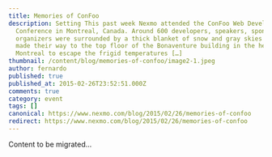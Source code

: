 ```yaml
---
title: Memories of ConFoo
description: Setting This past week Nexmo attended the ConFoo Web Development
  Conference in Montreal, Canada. Around 600 developers, speakers, sponsors, and
  organizers were surrounded by a thick blanket of snow and gray skies as they
  made their way to the top floor of the Bonaventure building in the heart of
  Montreal to escape the frigid temperatures […]
thumbnail: /content/blog/memories-of-confoo/image2-1.jpeg
author: fernardo
published: true
published_at: 2015-02-26T23:52:51.000Z
comments: true
category: event
tags: []
canonical: https://www.nexmo.com/blog/2015/02/26/memories-of-confoo
redirect: https://www.nexmo.com/blog/2015/02/26/memories-of-confoo
---
```


Content to be migrated...
